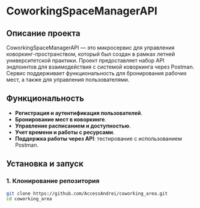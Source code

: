 # CoworkingSpaceManagerAPI

## Описание проекта

CoworkingSpaceManagerAPI — это микросервис для управления коворкинг-пространством, который был создан в рамках летней университетской практики. Проект предоставляет набор API эндпоинтов для взаимодействия с системой коворкинга через Postman. Сервис поддерживает функциональность для бронирования рабочих мест, а также для управления пользователями.

## Функциональность

- **Регистрация и аутентификация пользователей**.
- **Бронирование мест в коворкинге**.
- **Управление расписанием и доступностью**.
- **Учет времени и работы с ресурсами**.
- **Поддержка работы через API**: тестирование с использованием Postman.

## Установка и запуск

### 1. Клонирование репозитория
```bash
git clone https://github.com/AccessAndrei/coworking_area.git
cd coworking_area
